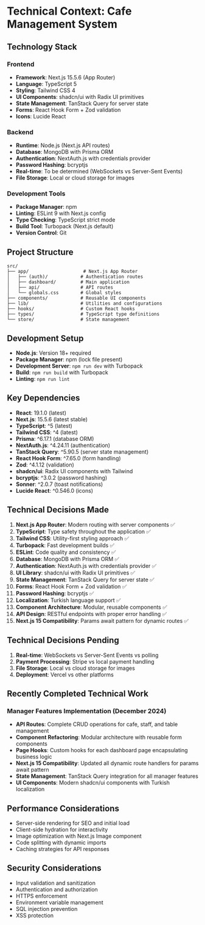 # Technical Context: Cafe Management System

## Technology Stack

### Frontend

- **Framework**: Next.js 15.5.6 (App Router)
- **Language**: TypeScript 5
- **Styling**: Tailwind CSS 4
- **UI Components**: shadcn/ui with Radix UI primitives
- **State Management**: TanStack Query for server state
- **Forms**: React Hook Form + Zod validation
- **Icons**: Lucide React

### Backend

- **Runtime**: Node.js (Next.js API routes)
- **Database**: MongoDB with Prisma ORM
- **Authentication**: NextAuth.js with credentials provider
- **Password Hashing**: bcryptjs
- **Real-time**: To be determined (WebSockets vs Server-Sent Events)
- **File Storage**: Local or cloud storage for images

### Development Tools

- **Package Manager**: npm
- **Linting**: ESLint 9 with Next.js config
- **Type Checking**: TypeScript strict mode
- **Build Tool**: Turbopack (Next.js default)
- **Version Control**: Git

## Project Structure

```
src/
├── app/                    # Next.js App Router
│   ├── (auth)/            # Authentication routes
│   ├── dashboard/         # Main application
│   ├── api/               # API routes
│   └── globals.css        # Global styles
├── components/            # Reusable UI components
├── lib/                   # Utilities and configurations
├── hooks/                 # Custom React hooks
├── types/                 # TypeScript type definitions
└── store/                 # State management
```

## Development Setup

- **Node.js**: Version 18+ required
- **Package Manager**: npm (lock file present)
- **Development Server**: `npm run dev` with Turbopack
- **Build**: `npm run build` with Turbopack
- **Linting**: `npm run lint`

## Key Dependencies

- **React**: 19.1.0 (latest)
- **Next.js**: 15.5.6 (latest stable)
- **TypeScript**: ^5 (latest)
- **Tailwind CSS**: ^4 (latest)
- **Prisma**: ^6.17.1 (database ORM)
- **NextAuth.js**: ^4.24.11 (authentication)
- **TanStack Query**: ^5.90.5 (server state management)
- **React Hook Form**: ^7.65.0 (form handling)
- **Zod**: ^4.1.12 (validation)
- **shadcn/ui**: Radix UI components with Tailwind
- **bcryptjs**: ^3.0.2 (password hashing)
- **Sonner**: ^2.0.7 (toast notifications)
- **Lucide React**: ^0.546.0 (icons)

## Technical Decisions Made

1. **Next.js App Router**: Modern routing with server components ✅
2. **TypeScript**: Type safety throughout the application ✅
3. **Tailwind CSS**: Utility-first styling approach ✅
4. **Turbopack**: Fast development builds ✅
5. **ESLint**: Code quality and consistency ✅
6. **Database**: MongoDB with Prisma ORM ✅
7. **Authentication**: NextAuth.js with credentials provider ✅
8. **UI Library**: shadcn/ui with Radix UI primitives ✅
9. **State Management**: TanStack Query for server state ✅
10. **Forms**: React Hook Form + Zod validation ✅
11. **Password Hashing**: bcryptjs ✅
12. **Localization**: Turkish language support ✅
13. **Component Architecture**: Modular, reusable components ✅
14. **API Design**: RESTful endpoints with proper error handling ✅
15. **Next.js 15 Compatibility**: Params await pattern for dynamic routes ✅

## Technical Decisions Pending

1. **Real-time**: WebSockets vs Server-Sent Events vs polling
2. **Payment Processing**: Stripe vs local payment handling
3. **File Storage**: Local vs cloud storage for images
4. **Deployment**: Vercel vs other platforms

## Recently Completed Technical Work

### Manager Features Implementation (December 2024)

- **API Routes**: Complete CRUD operations for cafe, staff, and table management
- **Component Refactoring**: Modular architecture with reusable form components
- **Page Hooks**: Custom hooks for each dashboard page encapsulating business logic
- **Next.js 15 Compatibility**: Updated all dynamic route handlers for params await pattern
- **State Management**: TanStack Query integration for all manager features
- **UI Components**: Modern shadcn/ui components with Turkish localization

## Performance Considerations

- Server-side rendering for SEO and initial load
- Client-side hydration for interactivity
- Image optimization with Next.js Image component
- Code splitting with dynamic imports
- Caching strategies for API responses

## Security Considerations

- Input validation and sanitization
- Authentication and authorization
- HTTPS enforcement
- Environment variable management
- SQL injection prevention
- XSS protection
